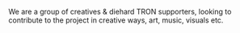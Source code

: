 We are a group of creatives & diehard TRON supporters, looking to contribute to the project in creative ways, art, music, visuals etc.
